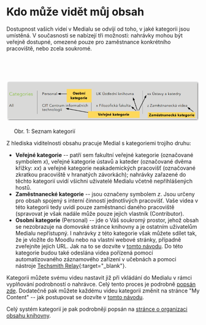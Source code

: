 Kdo může vidět můj obsah
========================

Dostupnost vašich videí v Medialu se odvíjí od toho, v jaké kategorii
jsou umístěná. V současnosti se nabízejí tři možnosti: nahrávky mohou
být veřejně dostupné, omezené pouze pro zaměstnance konkrétního
pracoviště, nebo zcela soukromé.

 

 

![](home/kdo-muaze-videt-muaj-obsah/categories.png)

     Obr. 1: Seznam kategorií



Z hlediska viditelnosti obsahu pracuje Medial s kategoriemi trojího
druhu:

-   **Veřejné kategorie** -- patří sem fakultní veřejné
    kategorie (označované symbolem *x*), veřejné kategorie ústavů a
    kateder (označované dvěma křížky: *xx*) a veřejné kategorie
    neakademických pracovišť (označované zkratkou pracoviště v hranatých
    závorkách); nahrávky zařazené do těchto kategorií uvidí všichni
    uživatelé Medialu včetně nepřihlášených hostů.
-   **Zaměstnanecké kategorie** -- jsou označeny symbolem *z*. Jsou
    určeny pro obsah spojený s interní činností jednotlivých pracovišť.
    Vaše videa v této kategorii tedy uvidí pouze zaměstnanci daného
    pracoviště (spravovat je však nadále může pouze jejich vlastník
    (Contributor).
-   **Osobní kategorie** (Personal) -- jde o Váš soukromý prostor, jehož
    obsah se nezobrazuje na domovské stránce knihovny a je ostatním
    uživatelům Medialu nepřístupný. I nahrávky z této kategorie však
    můžete sdílet tak, že je vložíte do Moodlu nebo na vlastní webové
    stránky, případně zveřejníte jejich URL. Jak na to se dozvíte v
    [tomto návodu](./jak-muazu-sva-videa-sirit). Do této kategorie budou
    také odeslána videa pořízená pomocí automatizovaného záznamového
    zařízení v učebnách a pomoci nástroje [Techsmith
    Relay](https://sites.google.com/a/phil.muni.cz/elearning-relay/){:target="_blank"}.


Kategorii můžete svému videu nastavit již při vkládání do Medialu v
rámci vyplňování podrobností o nahrávce. Celý tento proces je podrobně
[popsán zde](./jak-nahrat-do-medialu-soubor-z-pocitace). Dodatečně pak
můžete každému videu kategorii změnit na stránce "My Content" -- jak
postupovat se dozvíte v [tomto návodu](./kde-najdu-vsechna-svoje-videa).

Celý systém kategorií je pak podrobněji popsán na [stránce o organizaci
obsahu knihovny](./jak-je-obsah-v-medialu-organizovan).
